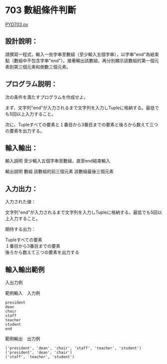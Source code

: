 # 703 數組條件判斷

[PYD703.py](https://github.com/eclairsameal/TQC-Python/blob/master/%E7%AC%AC7%E9%A1%9E%EF%BC%9A%E6%95%B8%E7%B5%84%EF%BC%88Tuple%EF%BC%89%E3%80%81%E9%9B%86%E5%90%88%EF%BC%88Set%EF%BC%89%E4%BB%A5%E5%8F%8A%E8%A9%9E%E5%85%B8%EF%BC%88Dictionary%EF%BC%89/PYD703.py)

## 設計說明：
請撰寫一程式，輸入一些字串至數組（至少輸入五個字串），以字串"end"為結束點（數組中不包含字串"end"）。接著輸出該數組，再分別顯示該數組的第一個元素到第三個元素和倒數三個元素。
## プログラム説明：
次の条件を満たすプログラムを作成せよ。

まず、文字列"end"が入力されるまで文字列を入力しTupleに格納する。最低でも5回以上入力すること。

次に、Tupleすべての要素と１番目から3番目までの要素と後ろから数えて三つの要素を出力する。

## 輸入輸出：
輸入說明
至少輸入五個字串至數組，直至end結束輸入

輸出說明
數組
該數組的前三個元素
該數組最後三個元素
## 入力出力：
入力された値：

文字列"end"が入力されるまで文字列を入力しTupleに格納する。最低でも5回以上入力すること。

期待する出力：

Tupleすべての要素<br>
１番目から3番目までの要素<br>
後ろから数えて三つの要素を出力する<br>

## 輸入輸出範例
入出力例

範例輸入　入力例
```
president
dean
chair
staff
teacher
student
end
```
範例輸出　出力例
```
('president', 'dean', 'chair', 'staff', 'teacher', 'student')
('president', 'dean', 'chair')
('staff', 'teacher', 'student')
```
